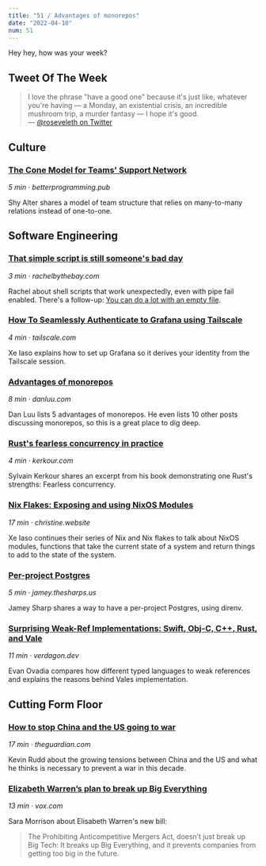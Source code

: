 ```yaml
---
title: "51 / Advantages of monorepos"
date: "2022-04-10"
num: 51
---
```


Hey hey, how was your week?

## Tweet Of The Week

> I love the phrase "have a good one" because it's just like, whatever you're having — a Monday, an existential crisis, an incredible mushroom trip, a murder fantasy — I hope it's good.  
> — [@roseveleth on Twitter](https://twitter.com/roseveleth/status/1462880660595478528)

## Culture

### [The Cone Model for Teams' Support Network](https://betterprogramming.pub/the-cone-model-for-teams-support-network-9b87659c8008)

_5 min · betterprogramming.pub_

Shy Alter shares a model of team structure that relies on many-to-many relations instead of one-to-one.

## Software Engineering

### [That simple script is still someone's bad day](https://rachelbythebay.com/w/2022/04/05/pipe/)

_3 min · rachelbythebay.com_

Rachel about shell scripts that work unexpectedly, even with pipe fail enabled. There's a follow-up: [You can do a lot with an empty file](https://rachelbythebay.com/w/2022/04/06/text/).

### [How To Seamlessly Authenticate to Grafana using Tailscale](https://tailscale.com/blog/grafana-auth/)

_4 min · tailscale.com_

Xe Iaso explains how to set up Grafana so it derives your identity from the Tailscale session.

### [Advantages of monorepos](https://danluu.com/monorepo/)

_8 min · danluu.com_

Dan Luu lists 5 advantages of monorepos. He even lists 10 other posts discussing monorepos, so this is a great place to dig deep.

### [Rust's fearless concurrency in practice](https://kerkour.com/rust-fearless-concurrency)

_4 min · kerkour.com_

Sylvain Kerkour shares an excerpt from his book demonstrating one Rust's strengths: Fearless concurrency.

### [Nix Flakes: Exposing and using NixOS Modules](https://christine.website/blog/nix-flakes-3-2022-04-07)

_17 min · christine.website_

Xe Iaso continues their series of Nix and Nix flakes to talk about NixOS modules, functions that take the current state of a system and return things to add to the state of the system.

### [Per-project Postgres](https://jamey.thesharps.us/2019/05/29/per-project-postgres/)

_5 min · jamey.thesharps.us_

Jamey Sharp shares a way to have a per-project Postgres, using direnv.

### [Surprising Weak-Ref Implementations: Swift, Obj-C, C++, Rust, and Vale](https://verdagon.dev/blog/surprising-weak-refs)

_11 min · verdagon.dev_

Evan Ovadia compares how different typed languages to weak references and explains the reasons behind Vales implementation.

## Cutting Form Floor

### [How to stop China and the US going to war](https://www.theguardian.com/world/2022/apr/07/how-to-stop-china-and-the-us-going-to-war)

_17 min · theguardian.com_

Kevin Rudd about the growing tensions between China and the US and what he thinks is necessary to prevent a war in this decade.

### [Elizabeth Warren’s plan to break up Big Everything](https://www.vox.com/recode/23003056/elizabeth-warren-big-tech-mergers)

_13 min · vox.com_

Sara Morrison about Elisabeth Warren's new bill:

> The Prohibiting Anticompetitive Mergers Act, doesn’t just break up Big Tech: It breaks up Big Everything, and it prevents companies from getting too big in the future.
